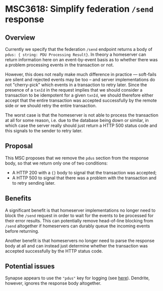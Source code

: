 # MSC3618: Simplify federation `/send` response

## Overview

Currently we specify that the federation `/send` endpoint returns a body of
`pdus: { string: PDU Processing Result}`. In theory a homeserver can return
information here on an event-by-event basis as to whether there was a problem
processing events in the transaction or not.

However, this does not really make much difference in practice — soft-fails
are silent and rejected events may be too – and server implementations do not
"cherry-pick" which events in a transaction to retry later. Since the presence
of a `txnId` in the request implies that we should consider a transaction to be
idempotent for a given `txnId`, we should therefore either accept that the
entire transaction was accepted successfully by the remote side or we should
retry the entire transaction.

The worst case is that the homeserver is not able to process the transaction at
all for some reason, i.e. due to the database being down or similar, in which
case the server really should just return a HTTP 500 status code and this
signals to the sender to retry later.

## Proposal

This MSC proposes that we remove the `pdus` section from the response body, so
that we return only one of two conditions:

* A HTTP 200 with a `{}` body to signal that the transaction was accepted;
* A HTTP 500 to signal that there was a problem with the transaction and to retry
  sending later.

## Benefits

A significant benefit is that homeserver implementations no longer need to block
the `/send` request in order to wait for the events to be processed for their error
results. This can potentially remove head-of-line blocking from `/send` altogether
if homeservers can durably queue the incoming events before returning.

Another benefit is that homeservers no longer need to parse the response body at
all and can instead just determine whether the transaction was accepted successfully
by the HTTP status code.

## Potential issues

Synapse appears to use the `"pdus"` key for logging (see [here](https://github.com/matrix-org/synapse/blob/b38bdae3a2e5b7cfe862580368b996b8d7dfa50f/synapse/federation/sender/transaction_manager.py#L160)). Dendrite, however, ignores the response body altogether.
